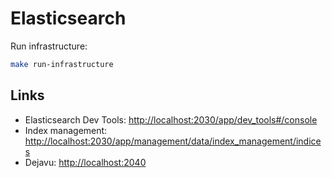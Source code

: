 # Elasticsearch

Run infrastructure:

```bash
make run-infrastructure
```

## Links

- Elasticsearch Dev Tools: <http://localhost:2030/app/dev_tools#/console>
- Index management: <http://localhost:2030/app/management/data/index_management/indices>
- Dejavu: <http://localhost:2040>
